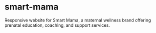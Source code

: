 # smart-mama
Responsive website for Smart Mama, a maternal wellness brand offering prenatal education, coaching, and support services.
